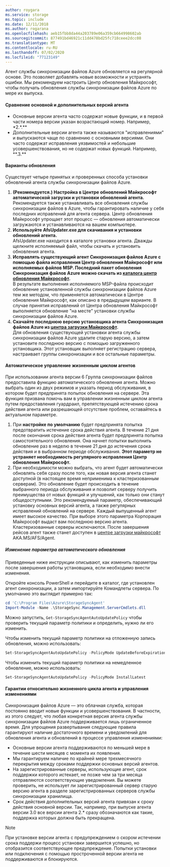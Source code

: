 ```yaml
---
author: roygara
ms.service: storage
ms.topic: include
ms.date: 12/11/2018
ms.author: rogarana
ms.openlocfilehash: aeb15fbb8da44a203789e06a359cb664998602ab
ms.sourcegitcommit: 877491bd46921c11dd478bd25fc718ceee2dcc08
ms.translationtype: MT
ms.contentlocale: ru-RU
ms.lasthandoff: 07/02/2020
ms.locfileid: "77123149"
---
```

Агент службы синхронизации файлов Azure обновляется на регулярной основе. Это позволяет добавлять новые возможности и устранять ошибки. Мы рекомендуем настроить Центр обновления Майкрософт, чтобы получать обновления службы синхронизации файлов Azure по мере их выпуска.

#### <a name="major-vs-minor-agent-versions"></a>Сравнение основной и дополнительных версий агента
* Основные версии агента часто содержат новые функции, и в первой части номера версии указан возрастающий номер. Например, \*2.\*.\*\*
* Дополнительные версии агента также называются "исправлениями" и выпускаются чаще по сравнению с основными версиями. Они часто содержат исправления уязвимостей и небольшие усовершенствования, но не содержат новых функций. Например, \*\*.3.\*\*

#### <a name="upgrade-paths"></a>Варианты обновления
Существует четыре принятых и проверенных способа установки обновлений агента службы синхронизации файлов Azure. 
1. **(Рекомендуется.) Настройка в Центре обновлений Майкрософт автоматической загрузки и установки обновлений агента.**  
    Рекомендуется также устанавливать все обновления службы синхронизации файлов в Azure, чтобы гарантировать наличие у себя последних исправлений для агента сервера. Центр обновления Майкрософт упрощает этот процесс — обновления автоматически загружаются и устанавливаются на вашем компьютере.
2. **Используйте AfsUpdater.exe для скачивания и установки обновлений агента.**  
    AfsUpdater.exe находится в каталоге установки агента. Дважды щелкните исполняемый файл, чтобы скачать и установить обновления агента. 
3. **Исправлять существующий агент Синхронизация файлов Azure с помощью файла исправления Центр обновления Майкрософт или исполняемых файлов MSP. Последний пакет обновления Синхронизация файлов Azure можно скачать из [каталога центр обновления Майкрософт](https://www.catalog.update.microsoft.com/Search.aspx?q=Azure%20File%20Sync).**  
    В результате выполнения исполняемого MSP-файла происходит обновление установленной службы синхронизации файлов Azure тем же методом, что применяется автоматически в Центре обновления Майкрософт, как описано в предыдущем варианте. В случае принятия исправлений от Центра обновления Майкрософт выполняется обновление "на месте" установки службы синхронизации файлов Azure.
4. **Скачайте последнюю версию установщика агента Синхронизация файлов Azure из [центра загрузки Майкрософт](https://go.microsoft.com/fwlink/?linkid=858257).**  
    Для обновления существующей установки агента службы синхронизации файлов Azure удалите старую версию, а затем установите последнюю версию с помощью загруженного установщика. Этот установщик выполняет регистрацию сервера, настраивает группы синхронизации и все остальные параметры.

#### <a name="automatic-agent-lifecycle-management"></a>Автоматическое управление жизненным циклом агентов
При использовании агента версии 6 Группа синхронизации файлов предоставила функцию автоматического обновления агента. Можно выбрать один из двух режимов и указать период обслуживания, в котором будет предпринята попыток обновления на сервере. Эта функция призвана помочь вам в управлении жизненным циклом агента путем предоставления гуардраил, препятствующей истечению срока действия агента или разрешающей отсутствие проблем, оставайтесь в актуальном параметре.
1. При **настройке по умолчанию** будет предпринята попытка предотвратить истечение срока действия агента. В течение 21 дня после окончания срока действия агента будет предпринята попытка самостоятельного обновления. Она начнет попытки выполнить обновление раз в неделю в течение 21 дня до истечения срока действия и в выбранном периоде обслуживания. **Этот параметр не устраняет необходимость регулярного исправления Центр обновления Майкрософт.**
1. При необходимости можно выбрать, что агент будет автоматически обновлять себя сразу после того, как новая версия агента станет доступной (в настоящее время неприменима к кластеризованным серверам). Это обновление будет происходить в течение выбранного периода обслуживания и позволит серверу получить преимущества от новых функций и улучшений, как только они станут общедоступными. Это рекомендуемый параметр, обеспечивающий установку основных версий агента, а также регулярных исправлений обновлений на сервере. Каждый выпущенный агент имеет высокое качество. При выборе этого параметра Корпорация Майкрософт выдаст вам последнюю версию агента. Кластеризованные серверы исключаются. После завершения рейсов агент также станет доступен в [центре загрузки майкрософт](https://go.microsoft.com/fwlink/?linkid=858257) AKA.MS/AFS/Agent.

 ##### <a name="changing-the-auto-upgrade-setting"></a>Изменение параметра автоматического обновления

Приведенные ниже инструкции описывают, как изменить параметры после завершения работы установщика, если необходимо внести изменения.

Откройте консоль PowerShell и перейдите в каталог, где установлен агент синхронизации, а затем импортируйте Командлеты сервера. По умолчанию это выглядит примерно так:
```powershell
cd 'C:\Program Files\Azure\StorageSyncAgent'
Import-Module -Name .\StorageSync.Management.ServerCmdlets.dll
```

Можно запустить, `Get-StorageSyncAgentAutoUpdatePolicy` чтобы проверить текущий параметр политики и определить, нужно ли его изменить.

Чтобы изменить текущий параметр политики на отложенную запись обновления, можно использовать:
```powershell
Set-StorageSyncAgentAutoUpdatePolicy -PolicyMode UpdateBeforeExpiration
```

Чтобы изменить текущий параметр политики на немедленное обновление, можно использовать:
```powershell
Set-StorageSyncAgentAutoUpdatePolicy -PolicyMode InstallLatest
```

#### <a name="agent-lifecycle-and-change-management-guarantees"></a>Гарантии относительно жизненного цикла агента и управления изменениями
Синхронизация файлов Azure — это облачная служба, которая постоянно вводит новые функции и усовершенствования. В частности, из этого следует, что любая конкретная версия агента службы синхронизации файлов Azure поддерживается лишь ограниченное время. Для упрощения развертывания следующие правила гарантируют наличие достаточного времени и уведомлений для обновления агента и обновлений в процессе управления изменениями:

- Основные версии агента поддерживаются по меньшей мере в течение шести месяцев с момента их появления.
- Мы гарантируем наличие по крайней мере трехмесячного перекрытия между сроками поддержки основных версий агентов. 
- На зарегистрированные серверы, использующие агент, срок поддержки которого истекает, не позже чем за три месяца отправляются соответствующие уведомления. Вы можете проверить, не использует ли зарегистрированный сервер старую версию агента в разделе зарегистрированных серверов службы синхронизации хранилища.
- Срок действия дополнительных версий агента привязан к сроку действия основной версии. Так, например, при выпуске агента версии 3.0 все версии агента 2.\* сразу обозначаются как такие, поддержка которых должна быть прекращена.

> [!Note]
> При установке версии агента с предупреждением о скором истечении срока поддержи процесс установки завершится успешно, но отобразится соответствующее предупреждение. Попытки установки или подключения с помощью простроченной версии агента не поддерживаются и блокируются.
